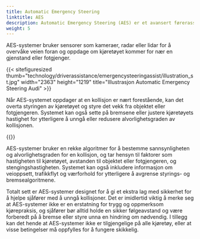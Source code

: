 ```yaml
---
title: Automatic Emergency Steering
linktitle: AES
description: Automatic Emergency Steering (AES) er et avansert førerassistansesystem som er utviklet for å hjelpe sjåfører med å unngå kollisjoner ved å automatisk styre kjøretøyet i en nødsituasjon.
weight: 5
---
```

<!-- markdownlint-disable MD033 -->

AES-systemer bruker sensorer som kameraer, radar eller lidar for å overvåke veien foran og oppdage om kjøretøyet kommer for nær en gjenstand eller fotgjenger.

{{< sitefiguresized thumb="technology/driverassistance/emergencysteeringassist/illustration_st.jpg" width="2363" height="1219" title="Illustrasjon Automatic Emergency Steering Audi" >}}

Når AES-systemet oppdager at en kollisjon er nært forestående, kan det overta styringen av kjøretøyet og styre det vekk fra objektet eller fotgjengeren. Systemet kan også sette på bremsene eller justere kjøretøyets hastighet for ytterligere å unngå eller redusere alvorlighetsgraden av kollisjonen.

{{<evkxdisplayaddarticle />}}

AES-systemer bruker en rekke algoritmer for å bestemme sannsynligheten og alvorlighetsgraden for en kollisjon, og tar hensyn til faktorer som hastigheten til kjøretøyet, avstanden til objektet eller fotgjengeren, og stengingshastigheten. Systemet kan også inkludere informasjon om veioppsett, trafikkflyt og værforhold for ytterligere å avgrense styrings- og bremsealgoritmene.

Totalt sett er AES-systemer designet for å gi et ekstra lag med sikkerhet for å hjelpe sjåfører med å unngå kollisjoner. Det er imidlertid viktig å merke seg at AES-systemer ikke er en erstatning for trygg og oppmerksom kjørepraksis, og sjåfører bør alltid holde en sikker følgeavstand og være forberedt på å bremse eller styre unna en hindring om nødvendig. I tillegg kan det hende at AES-systemer ikke er tilgjengelige på alle kjøretøy, eller at visse betingelser må oppfylles for å fungere skikkelig.
 
